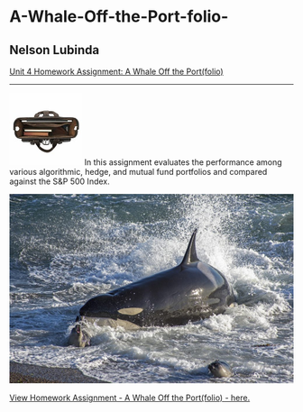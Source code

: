 # A-Whale-Off-the-Port-folio-
## Nelson Lubinda

[Unit 4 Homework Assignment: 
A Whale Off the Port(folio)]("whale_analysis.ipynb")
___
![porfolio](img/portfolio.jpg)
In this assignment evaluates the performance among various algorithmic, hedge, and mutual fund portfolios and compared against the S&P 500 Index.

![Orcas - Killer Whale](img/killer-whale-1.jpg)

[View Homework Assignment - 
A Whale Off the Port(folio) - here.]("whale_analysis.ipynb")